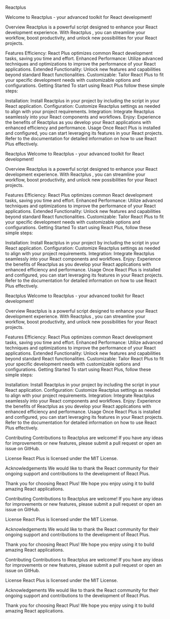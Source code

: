 Reactplus

Welcome to Reactplus - your advanced toolkit for React development!

Overview
Reactplus is a powerful script designed to enhance your React development experience. With Reactplus , you can streamline your workflow, boost productivity, and unlock new possibilities for your React projects.

Features
Efficiency: React Plus optimizes common React development tasks, saving you time and effort.
Enhanced Performance: Utilize advanced techniques and optimizations to improve the performance of your React applications.
Extended Functionality: Unlock new features and capabilities beyond standard React functionalities.
Customizable: Tailor React Plus to fit your specific development needs with customizable options and configurations.
Getting Started
To start using React Plus follow these simple steps:

Installation: Install Reactplus in your project by including the script in your React application.
Configuration: Customize Reactplus settings as needed to align with your project requirements.
Integration: Integrate Reactplus seamlessly into your React components and workflows.
Enjoy: Experience the benefits of Reactplus as you develop your React applications with enhanced efficiency and performance.
Usage
Once React Plus is installed and configured, you can start leveraging its features in your React projects. Refer to the documentation for detailed information on how to use React Plus  effectively.

Reactplus
Welcome to Reactplus - your advanced toolkit for React development!

Overview
Reactplus is a powerful script designed to enhance your React development experience. With Reactplus , you can streamline your workflow, boost productivity, and unlock new possibilities for your React projects.

Features
Efficiency: React Plus optimizes common React development tasks, saving you time and effort.
Enhanced Performance: Utilize advanced techniques and optimizations to improve the performance of your React applications.
Extended Functionality: Unlock new features and capabilities beyond standard React functionalities.
Customizable: Tailor React Plus to fit your specific development needs with customizable options and configurations.
Getting Started
To start using React Plus, follow these simple steps:

Installation: Install Reactplus in your project by including the script in your React application.
Configuration: Customize Reactplus settings as needed to align with your project requirements.
Integration: Integrate Reactplus seamlessly into your React components and workflows.
Enjoy: Experience the benefits of Reactplus as you develop your React applications with enhanced efficiency and performance.
Usage
Once React Plus is installed and configured, you can start leveraging its features in your React projects. Refer to the documentation for detailed information on how to use React Plus effectively.

Reactplus
Welcome to Reactplus - your advanced toolkit for React development!

Overview
Reactplus is a powerful script designed to enhance your React development experience. With Reactplus , you can streamline your workflow, boost productivity, and unlock new possibilities for your React projects.

Features
Efficiency: React Plus optimizes common React development tasks, saving you time and effort.
Enhanced Performance: Utilize advanced techniques and optimizations to improve the performance of your React applications.
Extended Functionality: Unlock new features and capabilities beyond standard React functionalities.
Customizable: Tailor React Plus to fit your specific development needs with customizable options and configurations.
Getting Started
To start using React Plus, follow these simple steps:

Installation: Install Reactplus in your project by including the script in your React application.
Configuration: Customize Reactplus settings as needed to align with your project requirements.
Integration: Integrate Reactplus seamlessly into your React components and workflows.
Enjoy: Experience the benefits of Reactplus as you develop your React applications with enhanced efficiency and performance.
Usage
Once React Plus is installed and configured, you can start leveraging its features in your React projects. Refer to the documentation for detailed information on how to use React Plus effectively.

Contributing
Contributions to Reactplus are welcome! If you have any ideas for improvements or new features, please submit a pull request or open an issue on GitHub.

License
React Plus is licensed under the MIT License.

Acknowledgements
We would like to thank the React community for their ongoing support and contributions to the development of React Plus.

Thank you for choosing React Plus! We hope you enjoy using it to build amazing React applications.

Contributing
Contributions to Reactplus are welcome! If you have any ideas for improvements or new features, please submit a pull request or open an issue on GitHub.

License
React Plus is licensed under the MIT License.

Acknowledgements
We would like to thank the React community for their ongoing support and contributions to the development of React Plus.

Thank you for choosing React Plus! We hope you enjoy using it to build amazing React applications.

Contributing
Contributions to Reactplus are welcome! If you have any ideas for improvements or new features, please submit a pull request or open an issue on GitHub.

License
React Plus is licensed under the MIT License.

Acknowledgements
We would like to thank the React community for their ongoing support and contributions to the development of React Plus.

Thank you for choosing React Plus! We hope you enjoy using it to build amazing React applications.